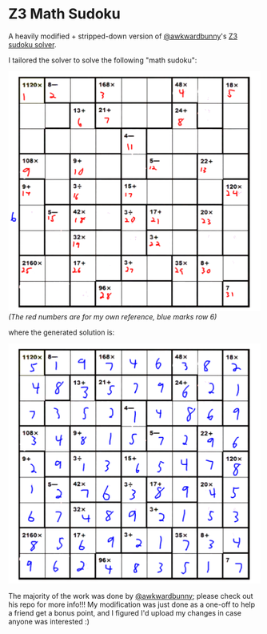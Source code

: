 # Z3 Math Sudoku

A heavily modified + stripped-down version of [@awkwardbunny](https://github.com/awkwardbunny)'s [Z3 sudoku solver](https://github.com/awkwardbunny/z3-sudoku).

I tailored the solver to solve the following "math sudoku":

![](./conditions.png)
*(The red numbers are for my own reference, blue marks row 6)*

where the generated solution is:

![](./solved.png)

The majority of the work was done by [@awkwardbunny](https://github.com/awkwardbunny); please check out his repo for more info!!!
My modification was just done as a one-off to help a friend get a bonus point, and I figured I'd upload my changes in case anyone was interested :)